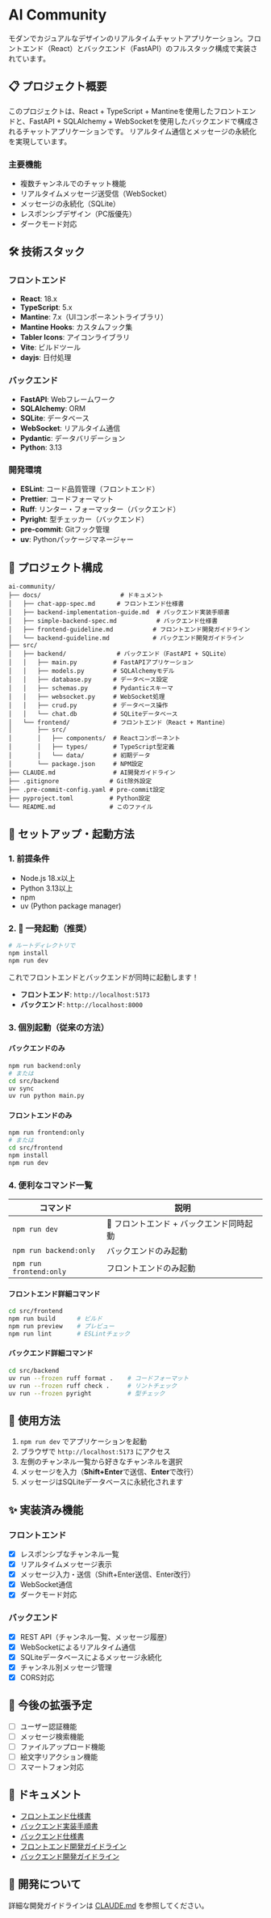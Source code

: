 # AI Community

モダンでカジュアルなデザインのリアルタイムチャットアプリケーション。フロントエンド（React）とバックエンド（FastAPI）のフルスタック構成で実装されています。

## 📋 プロジェクト概要

このプロジェクトは、React + TypeScript + Mantineを使用したフロントエンドと、FastAPI + SQLAlchemy + WebSocketを使用したバックエンドで構成されるチャットアプリケーションです。
リアルタイム通信とメッセージの永続化を実現しています。

### 主要機能

- 複数チャンネルでのチャット機能
- リアルタイムメッセージ送受信（WebSocket）
- メッセージの永続化（SQLite）
- レスポンシブデザイン（PC版優先）
- ダークモード対応

## 🛠 技術スタック

### フロントエンド
- **React**: 18.x
- **TypeScript**: 5.x
- **Mantine**: 7.x（UIコンポーネントライブラリ）
- **Mantine Hooks**: カスタムフック集
- **Tabler Icons**: アイコンライブラリ
- **Vite**: ビルドツール
- **dayjs**: 日付処理

### バックエンド
- **FastAPI**: Webフレームワーク
- **SQLAlchemy**: ORM
- **SQLite**: データベース
- **WebSocket**: リアルタイム通信
- **Pydantic**: データバリデーション
- **Python**: 3.13

### 開発環境
- **ESLint**: コード品質管理（フロントエンド）
- **Prettier**: コードフォーマット
- **Ruff**: リンター・フォーマッター（バックエンド）
- **Pyright**: 型チェッカー（バックエンド）
- **pre-commit**: Gitフック管理
- **uv**: Pythonパッケージマネージャー

## 📁 プロジェクト構成

```
ai-community/
├── docs/                      # ドキュメント
│   ├── chat-app-spec.md      # フロントエンド仕様書
│   ├── backend-implementation-guide.md  # バックエンド実装手順書
│   ├── simple-backend-spec.md           # バックエンド仕様書
│   ├── frontend-guideline.md           # フロントエンド開発ガイドライン
│   └── backend-guideline.md            # バックエンド開発ガイドライン
├── src/
│   ├── backend/              # バックエンド（FastAPI + SQLite）
│   │   ├── main.py          # FastAPIアプリケーション
│   │   ├── models.py        # SQLAlchemyモデル
│   │   ├── database.py      # データベース設定
│   │   ├── schemas.py       # Pydanticスキーマ
│   │   ├── websocket.py     # WebSocket処理
│   │   ├── crud.py          # データベース操作
│   │   └── chat.db          # SQLiteデータベース
│   └── frontend/            # フロントエンド（React + Mantine）
│       ├── src/
│       │   ├── components/  # Reactコンポーネント
│       │   ├── types/       # TypeScript型定義
│       │   └── data/        # 初期データ
│       └── package.json     # NPM設定
├── CLAUDE.md                # AI開発ガイドライン
├── .gitignore              # Git除外設定
├── .pre-commit-config.yaml # pre-commit設定
├── pyproject.toml          # Python設定
└── README.md               # このファイル
```

## 🚀 セットアップ・起動方法

### 1. 前提条件

- Node.js 18.x以上
- Python 3.13以上
- npm
- uv (Python package manager)

### 2. 🎯 一発起動（推奨）

```bash
# ルートディレクトリで
npm install
npm run dev
```

これでフロントエンドとバックエンドが同時に起動します！

- **フロントエンド**: `http://localhost:5173`
- **バックエンド**: `http://localhost:8000`

### 3. 個別起動（従来の方法）

#### バックエンドのみ
```bash
npm run backend:only
# または
cd src/backend
uv sync
uv run python main.py
```

#### フロントエンドのみ
```bash
npm run frontend:only
# または
cd src/frontend
npm install
npm run dev
```

### 4. 便利なコマンド一覧

| コマンド | 説明 |
|---------|------|
| `npm run dev` | 🚀 フロントエンド + バックエンド同時起動 |
| `npm run backend:only` | バックエンドのみ起動 |
| `npm run frontend:only` | フロントエンドのみ起動 |

#### フロントエンド詳細コマンド
```bash
cd src/frontend
npm run build      # ビルド
npm run preview    # プレビュー
npm run lint       # ESLintチェック
```

#### バックエンド詳細コマンド
```bash
cd src/backend
uv run --frozen ruff format .    # コードフォーマット
uv run --frozen ruff check .     # リントチェック
uv run --frozen pyright          # 型チェック
```

## 🎯 使用方法

1. `npm run dev` でアプリケーションを起動
2. ブラウザで `http://localhost:5173` にアクセス
3. 左側のチャンネル一覧から好きなチャンネルを選択
4. メッセージを入力（**Shift+Enter**で送信、**Enter**で改行）
5. メッセージはSQLiteデータベースに永続化されます

## ✨ 実装済み機能

### フロントエンド
- [x] レスポンシブなチャンネル一覧
- [x] リアルタイムメッセージ表示
- [x] メッセージ入力・送信（Shift+Enter送信、Enter改行）
- [x] WebSocket通信
- [x] ダークモード対応

### バックエンド
- [x] REST API（チャンネル一覧、メッセージ履歴）
- [x] WebSocketによるリアルタイム通信
- [x] SQLiteデータベースによるメッセージ永続化
- [x] チャンネル別メッセージ管理
- [x] CORS対応

## 🚧 今後の拡張予定

- [ ] ユーザー認証機能
- [ ] メッセージ検索機能
- [ ] ファイルアップロード機能
- [ ] 絵文字リアクション機能
- [ ] スマートフォン対応

## 📝 ドキュメント

- [フロントエンド仕様書](docs/chat-app-spec.md)
- [バックエンド実装手順書](docs/backend-implementation-guide.md)
- [バックエンド仕様書](docs/simple-backend-spec.md)
- [フロントエンド開発ガイドライン](docs/frontend-guideline.md)
- [バックエンド開発ガイドライン](docs/backend-guideline.md)

## 🔧 開発について

詳細な開発ガイドラインは [CLAUDE.md](CLAUDE.md) を参照してください。
